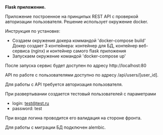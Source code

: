 **Flask приложение.** 

Приложение построенное на принципых REST API с проверкой авторизации пользователя.
Решение использует окружение docker.

Инструкция по установке:
- Создаем окружения докера коммандой 'docker-compose build'
Докер создает 3 контейнера: контейнер для БД, контейнер веб-сервиса (nginx) и 
контейнер самого flask приложения
- Запускаем окружение командой 'docker-compose up'

После запуска сервис будет доступен по адресу http://localhost:80

API по работе с пользователями доступно по адресу /api/users/[user_id].

Для работы с API требуется авторизация пользователя.

При развертывании создается тестовый пользователей с параметрами 
- login: test@test.ru
- password: test

При входе логина проводится его валидация на стороне фронта. 

Для работы с миграции БД подключен alembic.